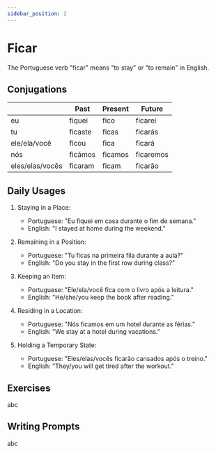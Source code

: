 ```yaml
---
sidebar_position: 2
---
```


# Ficar

The Portuguese verb "ficar" means "to stay" or "to remain" in English.

## Conjugations

|                 | Past    | Present | Future    |
| --------------- | ------- | ------- | --------- |
| eu              | fiquei  | fico    | ficarei   |
| tu              | ficaste | ficas   | ficarás   |
| ele/ela/você    | ficou   | fica    | ficará    |
| nós             | ficámos | ficamos | ficaremos |
| eles/elas/vocês | ficaram | ficam   | ficarão   |

## Daily Usages

1. Staying in a Place:

   - Portuguese: "Eu fiquei em casa durante o fim de semana."
   - English: "I stayed at home during the weekend."

2. Remaining in a Position:

   - Portuguese: "Tu ficas na primeira fila durante a aula?"
   - English: "Do you stay in the first row during class?"

3. Keeping an Item:

   - Portuguese: "Ele/ela/você fica com o livro após a leitura."
   - English: "He/she/you keep the book after reading."

4. Residing in a Location:

   - Portuguese: "Nós ficamos em um hotel durante as férias."
   - English: "We stay at a hotel during vacations."

5. Holding a Temporary State:

   - Portuguese: "Eles/elas/vocês ficarão cansados após o treino."
   - English: "They/you will get tired after the workout."

## Exercises

abc

## Writing Prompts

abc
